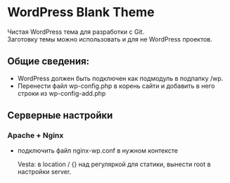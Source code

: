 # WordPress Blank Theme
Чистая WordPress тема для разработки с Git.  
Заготовку темы можно использовать и для не WordPress проектов.

## Общие сведения:
+ WordPress должен быть подключен как подмодуль в подпапку /wp.
+ Перенести файл wp-config.php в корень сайти и добавить в него строки из wp-config-add.php

## Серверные настройки
### Apache + Nginx
+ подключить файл nginx-wp.conf в нужном контексте

	Vesta: в location / {} над регуляркой для статики, вынести root в настройки server.



